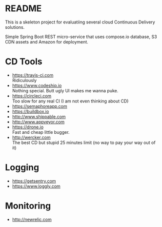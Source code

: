 README
======

This is a skeleton project for evaluatiing several cloud Continuous Delivery solutions.

Simple Spring Boot REST micro-service that uses compose.io database, S3 CDN assets and Amazon for deployment. 

# CD Tools

* https://travis-ci.com<br>
  Ridiculously
* https://www.codeship.io<br>
  Nothing special. Butt ugly UI makes me wanna puke.
* https://circleci.com<br>
  Too slow for any real CI (I am not even thinking about CD)
* https://semaphoreapp.com
* https://buildbox.io
* http://www.shippable.com
* http://www.appveyor.com
* https://drone.io<br>
  Fast and cheap little bugger. 
* http://wercker.com<br>
  The best CD but stupid 25 minutes limit (no way to pay your way out of it)

# Logging

* https://getsentry.com
* https://www.loggly.com

# Monitoring

* http://newrelic.com

